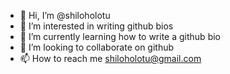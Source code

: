 - 👋 Hi, I’m @shiloholotu
- 👀 I’m interested in writing github bios
- 🌱 I’m currently learning how to write a github bio
- 💞️ I’m looking to collaborate on github
- 📫 How to reach me shiloholotu@gmail.com

<!---
shiloholotu/shiloholotu is a ✨ special ✨ repository because its `README.md` (this file) appears on your GitHub profile.
You can click the Preview link to take a look at your changes.
--->
